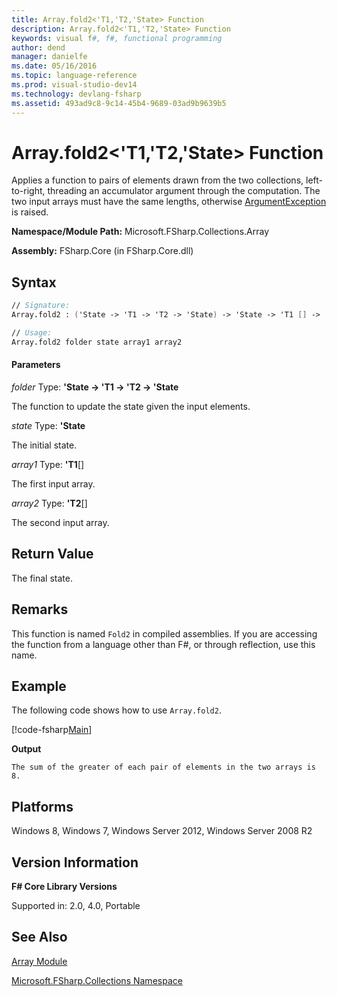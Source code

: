 ```yaml
---
title: Array.fold2<'T1,'T2,'State> Function
description: Array.fold2<'T1,'T2,'State> Function
keywords: visual f#, f#, functional programming
author: dend
manager: danielfe
ms.date: 05/16/2016
ms.topic: language-reference
ms.prod: visual-studio-dev14
ms.technology: devlang-fsharp
ms.assetid: 493ad9c8-9c14-45b4-9689-03ad9b9639b5 
---
```


# Array.fold2<'T1,'T2,'State> Function

Applies a function to pairs of elements drawn from the two collections, left-to-right, threading an accumulator argument through the computation. The two input arrays must have the same lengths, otherwise [ArgumentException](https://msdn.microsoft.com/library/system.argumentexception.aspx) is raised.

**Namespace/Module Path:** Microsoft.FSharp.Collections.Array

**Assembly:** FSharp.Core (in FSharp.Core.dll)

## Syntax

```fsharp
// Signature:
Array.fold2 : ('State -> 'T1 -> 'T2 -> 'State) -> 'State -> 'T1 [] -> 'T2 [] -> 'State

// Usage:
Array.fold2 folder state array1 array2
```

#### Parameters
*folder*
Type: **'State -&gt; 'T1 -&gt; 'T2 -&gt; 'State**

The function to update the state given the input elements.

*state*
Type: **'State**

The initial state.

*array1*
Type: **'T1**[[]](https://msdn.microsoft.com/library/def20292-9aae-4596-9275-b94e594f8493)

The first input array.

*array2*
Type: **'T2**[[]](https://msdn.microsoft.com/library/def20292-9aae-4596-9275-b94e594f8493)

The second input array.

## Return Value

The final state.

## Remarks
This function is named `Fold2` in compiled assemblies. If you are accessing the function from a language other than F#, or through reflection, use this name.

## Example

The following code shows how to use `Array.fold2`.

[!code-fsharp[Main](~/samples/snippets/fsharp/arrays/snippet45.fs)]

**Output**

```
The sum of the greater of each pair of elements in the two arrays is 8.
```

## Platforms
Windows 8, Windows 7, Windows Server 2012, Windows Server 2008 R2

## Version Information
**F# Core Library Versions**

Supported in: 2.0, 4.0, Portable

## See Also
[Array Module](index.md)

[Microsoft.FSharp.Collections Namespace](../Microsoft.FSharp.Collections-Namespace-%5BFSharp%5D.md)